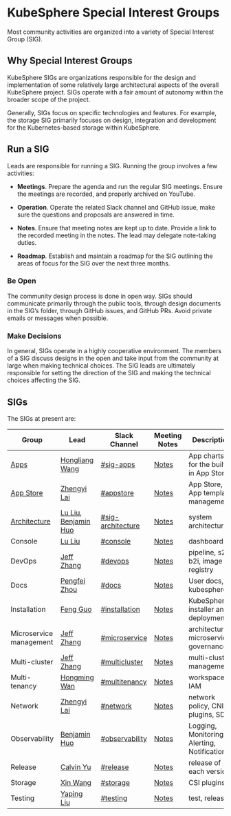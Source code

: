 # KubeSphere Special Interest Groups

Most community activities are organized into a variety of Special Interest Group (SIG).

## Why Special Interest Groups

KubeSphere SIGs are organizations responsible for the design and implementation of some relatively large architectural aspects of the overall KubeSphere project. SIGs operate with a fair amount of autonomy within the broader scope of the project.

Generally, SIGs focus on specific technologies and features. For example, the storage SIG primarily focuses on design, integration and development for the Kubernetes-based storage within KubeSphere.

## Run a SIG

Leads are responsible for running a SIG. Running the group involves a few activities:

- **Meetings**. Prepare the agenda and run the regular SIG meetings. Ensure the meetings are recorded, and properly archived on YouTube.

- **Operation**. Operate the related Slack channel and GitHub issue, make sure the questions and proposals are answered in time.

- **Notes**. Ensure that meeting notes are kept up to date. Provide a link to the recorded meeting in the notes. The lead may delegate note-taking duties.

- **Roadmap**. Establish and maintain a roadmap for the SIG outlining the areas of focus for the SIG over the next three months.

### Be Open

The community design process is done in open way. SIGs should communicate primarily through the public tools, through design documents in the SIG’s folder, through GitHub issues, and GitHub PRs. Avoid private emails or messages when possible.

### Make Decisions

In general, SIGs operate in a highly cooperative environment. The members of a SIG discuss designs in the open and take input from the community at large when making technical choices. The SIG leads are ultimately responsible for setting the direction of the SIG and making the technical choices affecting the SIG.

## SIGs

The SIGs at present are:

| Group | Lead |  Slack Channel | Meeting Notes | Description |
|-------|-------------|-------|--------------|--------------------|
| [Apps](./sig-apps/) | [Hongliang Wang](https://github.com/hlwanghl) | [#sig-apps](https://kubesphere.slack.com/messages/sig-apps) | [Notes](https://drive.google.com/open?id=1nRAK2U9flkz-8z7bT2-T_0VneW3w1fx1fJtB5Bu3JyU) | App charts for the built-in App Store |
| [App Store](./sig-appstore) | [Zhengyi Lai](https://github.com/zheng1) | [#appstore](https://kubesphere.slack.com/messages/sig-appstore) | [Notes](https://docs.google.com/document/d/1FYxeQOiwN3jL6EPeIA71iB3gXZfNf-PhSufVaywFbxI/edit) | App Store, App template management |
| [Architecture](./sig-architecture) | [Lu Liu](https://github.com/leoendless), [Benjamin Huo](https://github.com/benjaminhuo) | [#sig-architecture](https://kubesphere.slack.com/messages/sig-architecture) | [Notes](https://docs.google.com/document/d/1lqL0c6SpxLxRbwVk870-9HDeGIwVodSRJV-Uh4hPemQ/edit) | system architecture |
| Console | [Lu Liu](https://github.com/leoendless) | [#console](https://kubesphere.slack.com/archives/CLHL8R1C7) | [Notes](https://github.com/kubesphere/kubesphere/issues?q=is%3Aopen+is%3Aissue+label%3Aarea%2Fmonitoring+) | dashboard |
| DevOps | [Jeff Zhang](https://github.com/zryfish) | [#devops](https://kubesphere.slack.com/archives/CLHL8R1C7) | [Notes](https://github.com/kubesphere/kubesphere/issues?q=is%3Aopen+is%3Aissue+label%3Aarea%2Fmonitoring+) | pipeline, s2i, b2i, image registry |
| Docs | [Pengfei Zhou](https://github.com/FeynmanZhou) | [#docs](https://kubesphere.slack.com/archives/CLHL8R1C7) | [Notes](https://github.com/kubesphere/kubesphere/issues?q=is%3Aopen+is%3Aissue+label%3Aarea%2Fmonitoring+) | User docs, kubesphere.io |
| Installation | [Feng Guo](https://github.com/pixiake) | [#installation](https://kubesphere.slack.com/archives/CLHL8R1C7) | [Notes](https://github.com/kubesphere/kubesphere/issues?q=is%3Aopen+is%3Aissue+label%3Aarea%2Fmonitoring+) | KubeSphere installer and deployment |
| Microservice management| [Jeff Zhang](https://github.com/zryfish) | [#microservice](https://kubesphere.slack.com/archives/CLHL8R1C7) | [Notes](https://github.com/kubesphere/kubesphere/issues?q=is%3Aopen+is%3Aissue+label%3Aarea%2Fmonitoring+) | architecture, microservice governance |
| Multi-cluster| [Jeff Zhang](https://github.com/zryfish) | [#multicluster](https://kubesphere.slack.com/archives/CLHL8R1C7) | [Notes](https://github.com/kubesphere/kubesphere/issues?q=is%3Aopen+is%3Aissue+label%3Aarea%2Fmonitoring+) | multi-cluster management |
| Multi-tenancy| [Hongming Wan](https://github.com/wansir) | [#multitenancy](https://kubesphere.slack.com/archives/CLHL8R1C7) | [Notes](https://github.com/kubesphere/kubesphere/issues?q=is%3Aopen+is%3Aissue+label%3Aarea%2Fmonitoring+) | workspace, IAM |
| Network | [Zhengyi Lai](https://github.com/zheng1) | [#network](https://kubesphere.slack.com/archives/CLHL8R1C7) | [Notes](https://github.com/kubesphere/kubesphere/issues?q=is%3Aopen+is%3Aissue+label%3Aarea%2Fmonitoring+) | network policy, CNI plugins, SDN |
| Observability | [Benjamin Huo](https://github.com/benjaminhuo) | [#observability](https://kubesphere.slack.com/archives/CLHL8R1C7) | [Notes](https://github.com/kubesphere/kubesphere/issues?q=is%3Aopen+is%3Aissue+label%3Aarea%2Fmonitoring+) | Logging, Monitoring, Alerting, Notification |
| Release | [Calvin Yu](https://github.com/calvinyv) | [#release](https://kubesphere.slack.com/archives/CLHL8R1C7) | [Notes](https://github.com/kubesphere/kubesphere/issues?q=is%3Aopen+is%3Aissue+label%3Aarea%2Fmonitoring+) | release of each version |
| Storage | [Xin Wang](https://github.com/wnxn) | [#storage](https://kubesphere.slack.com/archives/CLHL8R1C7) | [Notes](https://github.com/kubesphere/kubesphere/issues?q=is%3Aopen+is%3Aissue+label%3Aarea%2Fmonitoring+) | CSI plugins |
| Testing | [Yaping Liu](https://github.com/liuyp2018) | [#testing](https://kubesphere.slack.com/archives/CLHL8R1C7) | [Notes](https://github.com/kubesphere/kubesphere/issues?q=is%3Aopen+is%3Aissue+label%3Aarea%2Fmonitoring+) | test, release |
